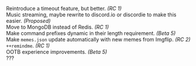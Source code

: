 Reintroduce a timeout feature, but better. *(RC 1)*   
Music streaming, maybe rewrite to discord.io or discordie to make this easier. *(Proposed)*    
Move to MongoDB instead of Redis. *(RC 1)*   
Make command prefixes dynamic in their length requirement. *(Beta 5)*    
Make `memes.json` update automatically with new memes from Imgflip. *(RC 2)*    
`++remindme`. *(RC 1)*   
OOTB experience improvements. *(Beta 5)*   
???  
